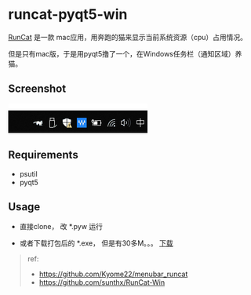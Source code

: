 # runcat-pyqt5-win

[RunCat](http://kyomesuke.com/runcat/index.html) 是一款 mac应用，用奔跑的猫来显示当前系统资源（cpu）占用情况。

但是只有mac版，于是用pyqt5撸了一个，在Windows任务栏（通知区域）养猫。

## Screenshot

![](runcat-screenshot.gif)

## Requirements
- psutil
- pyqt5


## Usage

- 直接clone， 改 *.pyw 运行

- 或者下载打包后的 *.exe， 但是有30多M。。。 [下载](https://github.com/shenbo/runcat-pyqt5-win/releases) 

> ref:
> - https://github.com/Kyome22/menubar_runcat
> - https://github.com/sunthx/RunCat-Win

